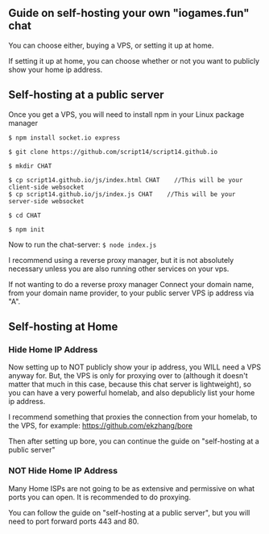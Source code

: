 ## Guide on self-hosting your own "iogames.fun" chat
You can choose either, buying a VPS, or setting it up at home. 

If setting it up at home, you can choose whether or not you want to publicly show your home 
ip address.

## Self-hosting at a public server
Once you get a VPS, you will need to install npm in your Linux package manager

`$ npm install socket.io express`

`$ git clone https://github.com/script14/script14.github.io`

`$ mkdir CHAT`

`$ cp script14.github.io/js/index.html CHAT    //This will be your client-side websocket` <br>
`$ cp script14.github.io/js/index.js CHAT    //This will be your server-side websocket`

`$ cd CHAT`

`$ npm init`

Now to run the chat-server: `$ node index.js`

I recommend using a reverse proxy manager, but it is not absolutely necessary unless you are also
running other services on your vps.

If not wanting to do a reverse proxy manager
Connect your domain name, from your domain name provider, to your public server VPS ip address via
"A".

## Self-hosting at Home
### Hide Home IP Address
Now setting up to NOT publicly show your ip address, you WILL need a VPS anyway for. 
But, the VPS is only for proxying over to (although it doesn't matter that much in this case,
because this chat server is lightweight), so you can have a very powerful homelab,
and also depublicly list your home ip address.

I recommend something that proxies the connection from your homelab, to the VPS, 
for example: https://github.com/ekzhang/bore

Then after setting up bore, you can continue the guide on "self-hosting at a public server"

### NOT Hide Home IP Address
Many Home ISPs are not going to be as extensive and permissive on what ports you can open. It is
recommended to do proxying.

You can follow the guide on "self-hosting at a public server", but you will need to port 
forward ports 443 and 80.
